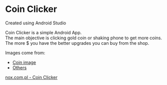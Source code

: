 # Coin Clicker

Created using Android Studio

Coin Clicker is a simple Android App.  
The main objective is clicking gold coin or shaking phone to get more coins.  
The more $ you have the better upgrades you can buy from the shop.

Images come from:
* [Coin image](https://opengameart.org/content/coin-icon)
* [Others](https://www.iconspng.com/)

[nox.com.pl - Coin Clicker](http://nox.com.pl/projects-android-java-coin-clicker/)
